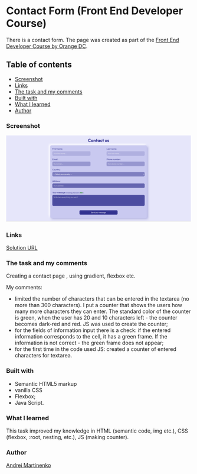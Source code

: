 # Contact Form (Front End Developer Course)

There is a contact form. The page was created as part of the [Front End Developer Course by Orange DC](https://digitalcenter.orange.md/).

## Table of contents

- [Screenshot](#screenshot)
- [Links](#links)
- [The task and my comments](#the-task-and-my-comments)
- [Built with](#built-with)
- [What I learned](#what-i-learned)
- [Author](#author)

### Screenshot

![](./images/screenshot.png)

### Links

[Solution URL](https://axinitm.github.io/ODC-Contact-form/)

### The task and my comments

Creating a contact page , using gradient, flexbox etc.

My comments:
- limited the number of characters that can be entered in the textarea (no more than 300 characters). I put a counter that shows the users how many more characters they can enter. The standard color of the counter is green, when the user has 20 and 10 characters left - the counter becomes dark-red and red. JS was used to create the counter;
- for the fields of information input there is a check: if the entered information corresponds to the cell, it has a green frame. If the information is not correct - the green frame does not appear;
- for the first time in the code used JS: created a counter of entered characters for textarea.

### Built with

- Semantic HTML5 markup
- vanilla CSS
- Flexbox;
- Java Script.

### What I learned

This task improved my knowledge in HTML (semantic code, img etc.), CSS (flexbox, :root, nesting,  etc.), JS (making counter).

### Author

[Andrei Martinenko](https://github.com/AxinitM)
